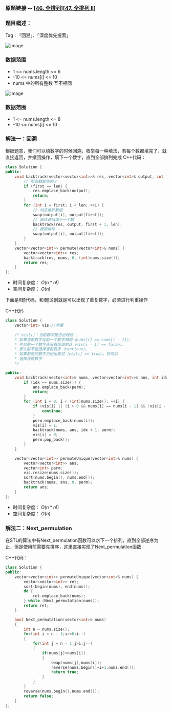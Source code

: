 ### 原题链接 -- [[46. 全排列](https://leetcode.cn/problems/permutations/)][[47. 全排列 II](https://leetcode.cn/problems/permutations-ii/)]

### 题目概述：
Tag : 「回溯」、「深度优先搜索」

![image](https://user-images.githubusercontent.com/99656524/197556303-cd0efcf8-bcd3-4478-a5f5-88f1f83f0c87.png)

### 数据范围
* 1 <= nums.length <= 6
* -10 <= nums[i] <= 10
* nums 中的所有整数 互不相同

![image](https://user-images.githubusercontent.com/99656524/197556344-e5e694c7-b5f2-4554-89eb-a4caa7b467d1.png)

### 数据范围
* 1 <= nums.length <= 8
* -10 <= nums[i] <= 10

### 解法一：回溯
根据题意，我们可以填数字的时候回溯，枚举每一种填法，若每个数都填完了，就直接返回，并撤回操作，填下一个数字，直到全部排列完成
C++代码：
```cpp
class Solution {
public:
    void backtrack(vector<vector<int>>& res, vector<int>& output, int first, int len){
        // 所有数都填完了
        if (first == len) {
            res.emplace_back(output);
            return;
        }
        for (int i = first; i < len; ++i) {
            // 动态维护数组
            swap(output[i], output[first]);
            // 继续递归填下一个数
            backtrack(res, output, first + 1, len);
            // 撤销操作
            swap(output[i], output[first]);
        }
    }
    vector<vector<int>> permute(vector<int>& nums) {
        vector<vector<int>> res;
        backtrack(res, nums, 0, (int)nums.size());
        return res;
    }
};
```
* 时间复杂度： $O(n*n!)$ 
* 空间复杂度： $O(n)$ 

下面是II题代码，和I题区别就是可以出现了重复数字，必须进行判重操作

C++代码
```cpp
class Solution {
    vector<int> vis;//判重
    
    /* vis[i]：当前数字是否出现过
    * 如果当前数字与前一个数字相同（nums[i] == nums[i - 1]），
    * 并且前一个数字还没有出现的话（vis[i - 1] == false），
    * 那么就不能选择当前数字（continue），
    * 如果前面的数字已经出现过（vis[i] == true），则可以
    * 选择当前数字
    */

public:
    void backtrack(vector<int>& nums, vector<vector<int>>& ans, int idx, vector<int>& perm) {
        if (idx == nums.size()) {
            ans.emplace_back(perm);
            return;
        }
        for (int i = 0; i < (int)nums.size(); ++i) {
            if (vis[i] || (i > 0 && nums[i] == nums[i - 1] && !vis[i - 1])) {
                continue;
            }
            perm.emplace_back(nums[i]);
            vis[i] = 1;
            backtrack(nums, ans, idx + 1, perm);
            vis[i] = 0;
            perm.pop_back();
        }
    }

    vector<vector<int>> permuteUnique(vector<int>& nums) {
        vector<vector<int>> ans;
        vector<int> perm;
        vis.resize(nums.size());
        sort(nums.begin(), nums.end());
        backtrack(nums, ans, 0, perm);
        return ans;
    }
};
```
* 时间复杂度： $O(n*n!)$ 
* 空间复杂度： $O(n)$ 

### 解法二：Next_permulation
在STL的算法中有Next_permulation函数可以求下一个排列，直到全部逆序为止，但是使用前需要先排序，这里直接实现了Next_permulation函数

C++代码：
```cpp
class Solution {
public:
    vector<vector<int>> permuteUnique(vector<int>& nums) {
        vector<vector<int>> ret;
        sort(begin(nums), end(nums));
        do {
            ret.emplace_back(nums);
        } while (Next_permutation(nums));
        return ret;
    }

    bool Next_permutation(vector<int>& nums)
    {
        int n = nums.size();
        for(int i = n - 1;i>=0;i--)
        {
            for(int j = n - 1;j>i;j--)
            {
                if(nums[j]>nums[i])
                {
                    swap(nums[j],nums[i]);
                    reverse(nums.begin()+i+1,nums.end());
                    return true;
                }
            }
        }
        reverse(nums.begin(),nums.end());
        return false;
    }
};
```
